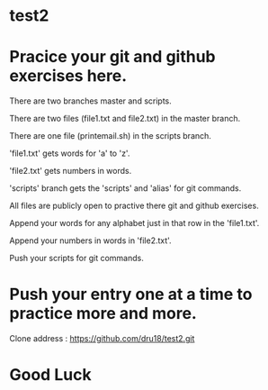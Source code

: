 # test2


# Pracice your git and github exercises here.


There are two branches master and scripts.

There are two files (file1.txt and file2.txt) in the master branch.

There are one file (printemail.sh) in the scripts branch.


'file1.txt' gets words for 'a' to 'z'.

'file2.txt' gets numbers in words.

'scripts' branch gets the 'scripts' and 'alias' for git commands.


All files are publicly open to practive there git and github exercises.

Append your words for any alphabet just in that row in the 'file1.txt'.

Append your numbers in words in 'file2.txt'.

Push your scripts for git commands.

# Push your entry one at a time to practice more and more.

Clone address : https://github.com/dru18/test2.git

# Good Luck
